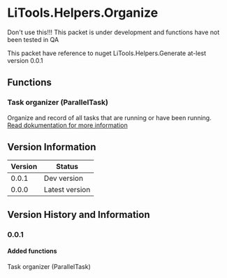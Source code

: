 ﻿# LiTools.Helpers.Organize

Don't use this!!!
This packet is under development and functions have not been tested in QA

This packet have reference to nuget LiTools.Helpers.Generate at-lest version 0.0.1

## Functions

### Task organizer (ParallelTask)

Organize and record of all tasks that are running or have been running.  
[Read dokumentation for more information](/Documentation/LiTools.Helpers.Organize/ParallelTask.md)

## Version Information

| Version | Status |
| --- | --- |
| 0.0.1 | Dev version |
| 0.0.0 | Latest version |

## Version History and Information

### 0.0.1

#### Added functions

Task organizer (ParallelTask)

